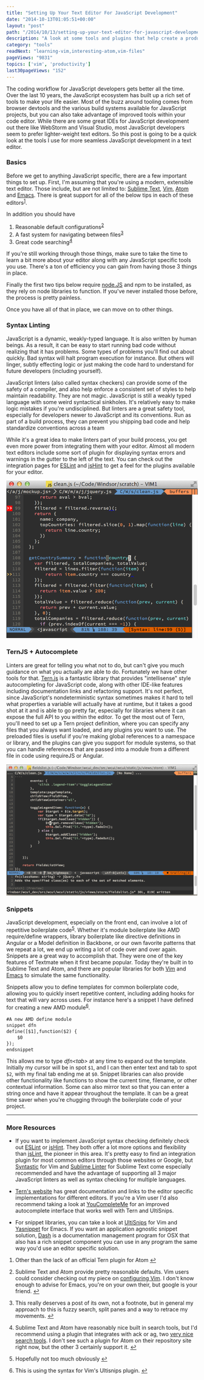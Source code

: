 ```yaml
---
title: "Setting Up Your Text Editor For JavaScript Development"
date: "2014-10-13T01:05:51+00:00"
layout: "post"
path: "/2014/10/13/setting-up-your-text-editor-for-javascript-development"
description: "A look at some tools and plugins that help create a productive JavaScript development workflow"
category: "tools"
readNext: "learning-vim,interesting-atom,vim-files"
pageViews: "9831"
topics: ['vim', 'productivity']
last30pageViews: "152"
---
```


The coding workflow for JavaScript developers gets better all the time.  Over the last 10 years, the JavaScript ecosystem has built up a rich set of tools to make your life easier.  Most of the buzz around tooling comes from browser devtools and the various build systems available for JavaScript projects, but you can also take advantage of improved tools within your code editor.  While there are some great IDEs for JavaScript development out there like WebStorm and Visual Studio, most JavaScript developers seem to prefer lighter-weight text editors.  So this post is going to be a quick look at the tools I use for more seamless JavaScript development in a text editor.

### Basics

Before we get to anything JavaScript specific, there are a few important things to set up.  First, I'm assuming that you're using a modern, extensible text editor. Those include, but are not limited to: [Sublime Text][sublime], [Vim][vim], [Atom][atom] and [Emacs][emacs]. There is great support for all of the below tips in each of these editors<sup id="fnref:0">[1](#fn:0)</sup>.

In addition you should have

1. Reasonable default configurations<sup id="fnref:1">[2](#fn:1)</sup>
2. A fast system for navigating between files<sup id="fnref:2">[3](#fn:2)</sup>
3. Great code searching<sup id="fnref:3">[4](#fn:3)</sup>

If you're still working through those things, make sure to take the time to learn a bit more about your editor along with any JavaScript specific tools you use.  There's a ton of efficiency you can gain from having those 3 things in place.

Finally the first two tips below require [node.JS][nodejs] and npm to be installed, as they rely on node libraries to function.  If you've never installed those before, the process is pretty painless.

Once you have all of that in place, we can move on to other things.

### Syntax Linting

JavaScript is a dynamic, weakly-typed language.  It is also written by human beings.  As a result, it can be easy to start running bad code without realizing that it has problems.  Some types of problems you'll find out about quickly.  Bad syntax will halt program execution for instance.  But others will linger, subtly effecting logic or just making the code hard to understand for future developers (including yourself).   

JavaScript linters (also called syntax checkers) can provide some of the safety of a compiler, and also help enforce a consistent set of styles to help maintain readability.  They are not magic.  JavaScript is still a weakly typed language with some weird syntactical sinkholes. It's relatively easy to make logic mistakes if you're undisciplined.  But linters are a great safety tool, especially for developers newer to JavaScript and its conventions.  Run as part of a build process, they can prevent you shipping bad code and help standardize conventions across a team

While it's a great idea to make linters part of your build process, you get even more power from integrating them with your editor.  Almost all modern text editors include some sort of plugin for displaying syntax errors and warnings in the gutter to the left of the text.  You can check out the integration pages for [ESLint][eslintint] and [jsHint][jshintint] to get a feel for the plugins available for your editor.  

![linting picture](lintingpic.png)

### TernJS + Autocomplete

Linters are great for telling you what not to do, but can't give you much guidance on what you actually are able to do.  Fortunately we have other tools for that.  [Tern.js][ternjs] is a fantastic library that provides "intellisense" style autocompleting for JavaScript code, along with other IDE-like features including documentation links and refactoring support. It's not perfect, since JavaScript's nondeterministic syntax sometimes makes it hard to tell what properties a variable will actually have at runtime, but it takes a good shot at it and is able to go pretty far, especially for libraries where it can expose the full API to you within the editor.  To get the most out of Tern, you'll need to set up a Tern project definition, where you can specify any files that you always want loaded, and any plugins you want to use. The preloaded files is useful if you're making global references to a namespace or library, and the plugins can give you support for module systems, so that you can handle references that are passed into a module from a different file in code using requireJS or Angular.

![ternjs picture](ternjs.gif)

### Snippets

JavaScript development, especially on the front end, can involve a lot of repetitive boilerplate code<sup id="fnref:4">[5](#fn:4)</sup>.  Whether it's module boilerplate like AMD require/define wrappers, library boilerplate like directive definitions in Angular or a Model definition in Backbone, or our own favorite patterns that we repeat a lot, we end up writing a lot of code over and over again.  Snippets are a great way to accomplish that.  They were one of the key features of Textmate when it first became popular.  Today they're built in to Sublime Text and Atom, and there are popular libraries for both [Vim][ultisnips] and [Emacs][yasnippet] to simulate the same functionality.

Snippets allow you to define templates for common boilerplate code, allowing you to quickly insert repetitive content, including adding hooks for text that will vary across uses.  For instance here's a snippet I have defined for creating a new AMD module<sup id="fnref:5">[6](#fn:5)</sup>.

```
#A new AMD define module
snippet dfn
define([$1],function($2) {
    $0  
});
endsnippet
```

This allows me to type *dfn&lt;tab&gt;* at any time to expand out the template.  Initially my cursor will be in spot `$1`, and I can then enter text and tab to spot `$2`, with my final tab ending me at `$0`.  Snippet libraries can also provide other functionality like functions to show the current time, filename, or other contextual information.   Some can also mirror text so that you can enter a string once and have it appear throughout the template.  It can be a great time saver when you're chugging through the boilerplate code of your project.

---

### More Resources

- If you want to implement JavaScript syntax checking definitely check out [ESLint][eslint] or [jsHint][jshint].  They both offer a lot more options and flexibility than [jsLint][jslint], the pioneer in this area.  It's pretty easy to find an integration plugin for most common editors through those websites or Google, but [Syntastic][syntastic] for Vim and [Sublime Linter][sublimelinter] for Sublime Text come especially recommended and have the advantage of supporting all 3 major JavaScript linters as well as syntax checking for multiple languages.

- [Tern's website][ternjs] has great documentation and links to the editor specific implementations for different editors.  If you're a Vim user I'd also recommend taking a look at [YouCompleteMe][ycm] for an improved autocomplete interface that works well with Tern and UltiSnips.

- For snippet libraries, you can take a look at [UltiSnips][ultisnips] for Vim and [Yasnippet][yasnippet] for Emacs.  If you want an application agnostic snippet solution, [Dash][dash] is a documentation management program for OSX that also has a rich snippet component you can use in any program the same way you'd use an editor specific solution.


<div class="footnotes">
<ol>
    <li class="footnote" id="fn:0">
        <p> Other than the lack of an official Tern plugin for Atom
        <a href="#fnref:0" title="return to article"> ↩</a></p>
    </li>
    <li class="footnote" id="fn:1">
        <p>
        Sublime Text and Atom provide pretty reasonable defaults. Vim users could consider checking out my piece on <a href="http://benmccormick.org/2014/07/14/learning-vim-in-2014-configuring-vim/">configuring Vim</a>.  I don't know enough to advise for Emacs, you're on your own their, but google is your friend.
        <a href="#fnref:1" title="return to article"> ↩</a></p>
    </li>
    <li class="footnote" id="fn:2">
        <p>
        This really deserves a post of its own, not a footnote, but in general my approach to this is fuzzy search, split panes and a way to retrace my movements.   
        <a href="#fnref:2" title="return to article"> ↩</a></p>
    </li>
    <li class="footnote" id="fn:3">
        <p>
        Sublime Text and Atom have reasonably nice built in search tools, but I'd recommend using a plugin that integrates with ack or ag, two <a href="http://benmccormick.org/2013/11/25/a-look-at-ack/">very nice search tools</a>.  I don't see such a plugin for Atom on their repository site right now, but the other 3 certainly support it.
        <a href="#fnref:3" title="return to article"> ↩</a></p>
    </li>
    <li class="footnote" id="fn:4">
        <p>
        Hopefully not too much obviously
        <a href="#fnref:4" title="return to article"> ↩</a></p>
    </li>
    <li class="footnote" id="fn:5">
        <p>
        This is using the syntax for Vim's Ultisnips plugin.
        <a href="#fnref:5" title="return to article"> ↩</a></p>
    </li>
</ol>
</div>

[nodejs]: http://nodejs.org/
[eslintint]: http://eslint.org/docs/integrations/
[jshintint]: http://www.jshint.com/install/
[ultisnips]: https://github.com/SirVer/ultisnips
[yasnippet]: https://github.com/capitaomorte/yasnippet
[syntastic]: https://github.com/scrooloose/syntasticsu
[sublimelinter]: https://github.com/SublimeLinter/SublimeLinter3j
[jslint]: http://www.jslint.com/
[jshint]: http://www.jshint.com/
[eslint]: http://eslint.org/
[ternjs]: http://ternjs.net/
[sublime]: http://www.sublimetext.com/
[emacs]: http://www.gnu.org/software/emacs/
[vim]: http://www.vim.org/
[atom]: https://atom.io/
[ycm]: https://github.com/Valloric/YouCompleteMe
[dash]: http://kapeli.com/dash
[vim2014]: http://benmccormick.org/learning-vim-in-2014/
